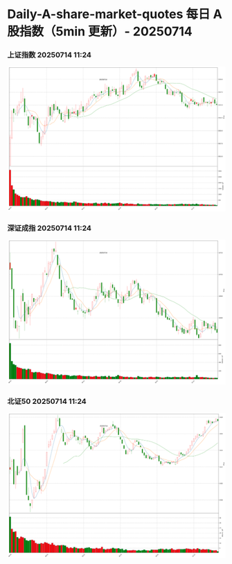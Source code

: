 
# Daily-A-share-market-quotes 每日 A 股指数（5min 更新）- 20250714

### 上证指数 20250714 11:24
![](./fig/2025/7/20250714-sh000001.png)

### 深证成指 20250714 11:24
![](./fig/2025/7/20250714-sz399001.png)

### 北证50 20250714 11:24
![](./fig/2025/7/20250714-bj899050.png)
